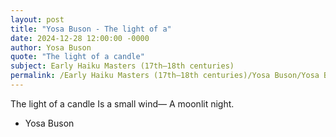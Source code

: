 ```yaml
---
layout: post
title: "Yosa Buson - The light of a"
date: 2024-12-28 12:00:00 -0000
author: Yosa Buson
quote: "The light of a candle"
subject: Early Haiku Masters (17th–18th centuries)
permalink: /Early Haiku Masters (17th–18th centuries)/Yosa Buson/Yosa Buson - The light of a
---
```


The light of a candle
Is a small wind—
A moonlit night.

- Yosa Buson
